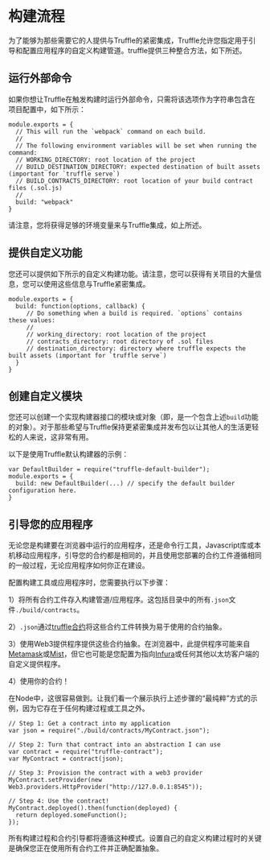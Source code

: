 # 构建流程

为了能够为那些需要它的人提供与Truffle的紧密集成，Truffle允许您指定用于引导和配置应用程序的自定义构建管道。truffle提供三种整合方法，如下所述。

## 运行外部命令

如果你想让Truffle在触发构建时运行外部命令，只需将该选项作为字符串包含在项目配置中，如下所示：

    module.exports = {
      // This will run the `webpack` command on each build.
      //
      // The following environment variables will be set when running the command:
      // WORKING_DIRECTORY: root location of the project
      // BUILD_DESTINATION_DIRECTORY: expected destination of built assets (important for `truffle serve`)
      // BUILD_CONTRACTS_DIRECTORY: root location of your build contract files (.sol.js)
      //
      build: "webpack"
    }


请注意，您将获得足够的环境变量来与Truffle集成，如上所述。

## 提供自定义功能

您还可以提供如下所示的自定义构建功能。请注意，您可以获得有关项目的大量信息，您可以使用这些信息与Truffle紧密集成。

    module.exports = {
      build: function(options, callback) {
         // Do something when a build is required. `options` contains these values:
         //
         // working_directory: root location of the project
         // contracts_directory: root directory of .sol files
         // destination_directory: directory where truffle expects the built assets (important for `truffle serve`)
      }
    }

## 创建自定义模块

您还可以创建一个实现构建器接口的模块或对象（即，是一个包含上述`build`功能的对象）。对于那些希望与Truffle保持更紧密集成并发布包以让其他人的生活更轻松的人来说，这非常有用。

以下是使用Truffle默认构建器的示例：

```
var DefaultBuilder = require("truffle-default-builder");
module.exports = {
  build: new DefaultBuilder(...) // specify the default builder configuration here.
}
```

## 引导您的应用程序

无论您是构建要在浏览器中运行的应用程序，还是命令行工具，Javascript库或本机移动应用程序，引导您的合约都是相同的，并且使用您部署的合约工件遵循相同的一般过程，无论应用程序如何你正在建设。

配置构建工具或应用程序时，您需要执行以下步骤：

1）将所有合约工件存入构建管道/应用程序。这包括目录中的所有`.json`文件`./build/contracts`。

2）`.json`通过[truffle合约](https://github.com/trufflesuite/truffle-contract)将这些合约工件转换为易于使用的合约抽象。

3）使用Web3提供程序提供这些合约抽象。在浏览器中，此提供程序可能来自[Metamask](https://metamask.io/)或[Mist](https://github.com/ethereum/mist)，但它也可能是您配置为指向[Infura](http://infura.io/)或任何其他以太坊客户端的自定义提供程序。

4）使用你的合约！

在Node中，这很容易做到。让我们看一个展示执行上述步骤的“最纯粹”方式的示例，因为它存在于任何构建过程或工具之外。

```
// Step 1: Get a contract into my application
var json = require("./build/contracts/MyContract.json");

// Step 2: Turn that contract into an abstraction I can use
var contract = require("truffle-contract");
var MyContract = contract(json);

// Step 3: Provision the contract with a web3 provider
MyContract.setProvider(new Web3.providers.HttpProvider("http://127.0.0.1:8545"));

// Step 4: Use the contract!
MyContract.deployed().then(function(deployed) {
  return deployed.someFunction();
});

```

所有构建过程和合约引导都将遵循这种模式。设置自己的自定义构建过程时的关键是确保您正在使用所有合约工件并正确配置抽象。


